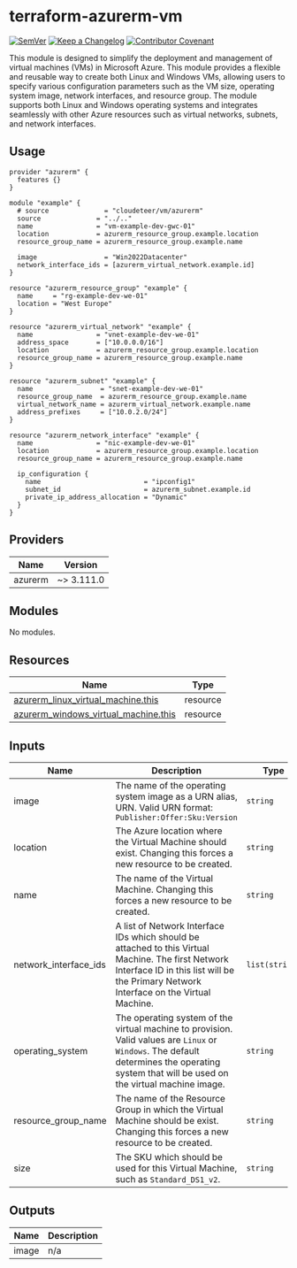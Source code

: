 # terraform-azurerm-vm

[![SemVer](https://img.shields.io/badge/SemVer-2.0.0-blue.svg)](CHANGELOG.md)
[![Keep a Changelog](https://img.shields.io/badge/changelog-Keep%20a%20Changelog%20v1.0.0-%23E05735)](CHANGELOG.md)
[![Contributor Covenant](https://img.shields.io/badge/Contributor%20Covenant-2.1-4baaaa.svg)](.github/CONTRIBUTION.md)

This module is designed to simplify the deployment and management of virtual machines (VMs) in Microsoft Azure. This module provides a flexible and reusable way to create both Linux and Windows VMs, allowing users to specify various configuration parameters such as the VM size, operating system image, network interfaces, and resource group. The module supports both Linux and Windows operating systems and integrates seamlessly with other Azure resources such as virtual networks, subnets, and network interfaces.

<!-- BEGIN_TF_DOCS -->
## Usage

```hcl
provider "azurerm" {
  features {}
}

module "example" {
  # source              = "cloudeteer/vm/azurerm"
  source              = "../.."
  name                = "vm-example-dev-gwc-01"
  location            = azurerm_resource_group.example.location
  resource_group_name = azurerm_resource_group.example.name

  image                 = "Win2022Datacenter"
  network_interface_ids = [azurerm_virtual_network.example.id]
}

resource "azurerm_resource_group" "example" {
  name     = "rg-example-dev-we-01"
  location = "West Europe"
}

resource "azurerm_virtual_network" "example" {
  name                = "vnet-example-dev-we-01"
  address_space       = ["10.0.0.0/16"]
  location            = azurerm_resource_group.example.location
  resource_group_name = azurerm_resource_group.example.name
}

resource "azurerm_subnet" "example" {
  name                 = "snet-example-dev-we-01"
  resource_group_name  = azurerm_resource_group.example.name
  virtual_network_name = azurerm_virtual_network.example.name
  address_prefixes     = ["10.0.2.0/24"]
}

resource "azurerm_network_interface" "example" {
  name                = "nic-example-dev-we-01"
  location            = azurerm_resource_group.example.location
  resource_group_name = azurerm_resource_group.example.name

  ip_configuration {
    name                          = "ipconfig1"
    subnet_id                     = azurerm_subnet.example.id
    private_ip_address_allocation = "Dynamic"
  }
}
```

## Providers

| Name | Version |
|------|---------|
| azurerm | ~> 3.111.0 |

## Modules

No modules.

## Resources

| Name | Type |
|------|------|
| [azurerm_linux_virtual_machine.this](https://registry.terraform.io/providers/hashicorp/azurerm/latest/docs/resources/linux_virtual_machine) | resource |
| [azurerm_windows_virtual_machine.this](https://registry.terraform.io/providers/hashicorp/azurerm/latest/docs/resources/windows_virtual_machine) | resource |

## Inputs

| Name | Description | Type | Default | Required |
|------|-------------|------|---------|:--------:|
| image | The name of the operating system image as a URN alias, URN. Valid URN format: `Publisher:Offer:Sku:Version` | `string` | n/a | yes |
| location | The Azure location where the Virtual Machine should exist. Changing this forces a new resource to be created. | `string` | n/a | yes |
| name | The name of the Virtual Machine. Changing this forces a new resource to be created. | `string` | n/a | yes |
| network\_interface\_ids | A list of Network Interface IDs which should be attached to this Virtual Machine. The first Network Interface ID in this list will be the Primary Network Interface on the Virtual Machine. | `list(string)` | n/a | yes |
| operating\_system | The operating system of the virtual machine to provision. Valid values are `Linux` or `Windows`. The default determines the operating system that will be used on the virtual machine image. | `string` | `null` | no |
| resource\_group\_name | The name of the Resource Group in which the Virtual Machine should be exist. Changing this forces a new resource to be created. | `string` | n/a | yes |
| size | The SKU which should be used for this Virtual Machine, such as `Standard_DS1_v2`. | `string` | `"Standard_DS1_v2"` | no |

## Outputs

| Name | Description |
|------|-------------|
| image | n/a |
<!-- END_TF_DOCS -->

